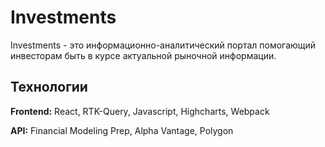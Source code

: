 # Investments

Investments - это информационно-аналитический портал помогающий инвесторам быть в курсе актуальной рыночной информации.

## Технологии

**Frontend:** React, RTK-Query, Javascript, Highcharts, Webpack

**API:** Financial Modeling Prep, Alpha Vantage, Polygon

